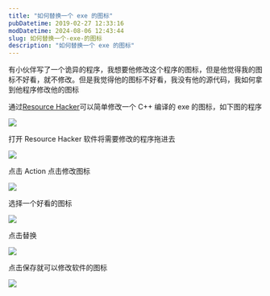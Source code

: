 ```yaml
---
title: "如何替换一个 exe 的图标"
pubDatetime: 2019-02-27 12:33:16
modDatetime: 2024-08-06 12:43:44
slug: 如何替换一个-exe-的图标
description: "如何替换一个 exe 的图标"
---
```





有小伙伴写了一个诡异的程序，我想要他修改这个程序的图标，但是他觉得我的图标不好看，就不修改。但是我觉得他的图标不好看，我没有他的源代码，我如何拿到他程序修改他的图标

<!--more-->


<!-- CreateTime:2019/2/27 20:33:16 -->

<!-- csdn -->

通过[Resource Hacker](http://www.angusj.com/resourcehacker/ )可以简单修改一个 C++ 编译的 exe 的图标，如下图的程序

<!-- ![](images/img-如何替换一个 exe 的图标0.png) -->

![](images/img-lindexi%2F2019227202913635.png)

打开 Resource Hacker 软件将需要修改的程序拖进去

<!-- ![](images/img-如何替换一个 exe 的图标1.png) -->

![](images/img-lindexi%2F2019227203011496.png)

点击 Action 点击修改图标

<!-- ![](images/img-如何替换一个 exe 的图标2.png) -->

![](images/img-lindexi%2F201922720304743.png)

选择一个好看的图标

<!-- ![](images/img-如何替换一个 exe 的图标3.png) -->

![](images/img-lindexi%2F2019227203115270.png)

点击替换

<!-- ![](images/img-如何替换一个 exe 的图标4.png) -->

![](images/img-lindexi%2F2019227203230493.png)

点击保存就可以修改软件的图标

<!-- ![](images/img-如何替换一个 exe 的图标5.png) -->

![](images/img-lindexi%2F201922720334394.png)



